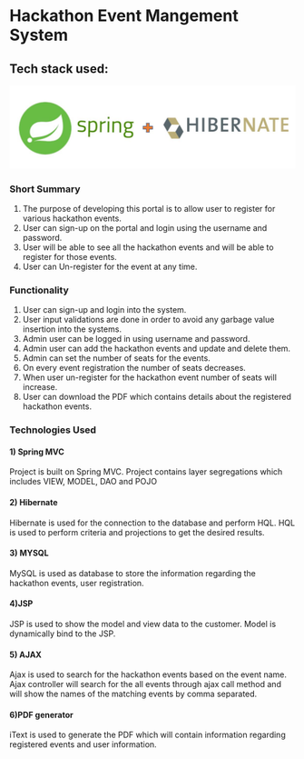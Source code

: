 # Hackathon Event Mangement System 

## Tech stack used:

<img src="https://github.com/Sunil-Y/Hackathon-Management-System/blob/master/extra/flow.JPG">

### Short Summary
1) The purpose of developing this portal is to allow user to register for various hackathon
events. 
2) User can sign-up on the portal and login using the username and password.
3) User will be able to see all the hackathon events and will be able to register for those
events. 
5) User can Un-register for the event at any time.

### Functionality
1) User can sign-up and login into the system. 
2) User input validations are done in order to avoid any garbage value insertion into the systems. 
3) Admin user can be logged in using username and password. 
4) Admin user can add the hackathon events and update and delete them. 
5) Admin can set the number of seats for the events. 
6) On every event registration the number of seats decreases. 
7) When user un-register for the hackathon event number of seats will increase. 
8) User can download the PDF which contains details about the registered hackathon events.

### Technologies Used
#### 1) Spring MVC
Project is built on Spring MVC. Project contains layer segregations which includes VIEW, MODEL, DAO and POJO

#### 2) Hibernate
Hibernate is used for the connection to the database and perform HQL. HQL is used to perform criteria and projections to get the desired results.

#### 3) MYSQL
MySQL is used as database to store the information regarding the hackathon events, user registration.

#### 4)JSP
JSP is used to show the model and view data to the customer. Model is dynamically bind to the JSP.

#### 5) AJAX
Ajax is used to search for the hackathon events based on the event name. Ajax controller will search for the all events through ajax call method and will show the names of the matching events by comma separated.

#### 6)PDF generator
iText is used to generate the PDF which will contain information regarding registered events and user information.
